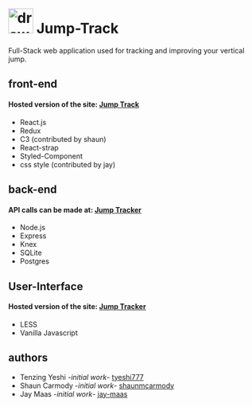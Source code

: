 # <img src="https://image.flaticon.com/icons/png/512/1419/1419343.png" alt="drawing" width="50" height="50"/> Jump-Track

Full-Stack web application used for tracking and improving your vertical jump.

## front-end

#### Hosted version of the site: [Jump Track](https://jump-track.netlify.com/)

- React.js
- Redux
- C3 (contributed by shaun)
- React-strap
- Styled-Component
- css style (contributed by jay)

## back-end

#### API calls can be made at: [Jump Tracker](https://jump-tracker.herokuapp.com/)

- Node.js
- Express
- Knex
- SQLite
- Postgres

## User-Interface

#### Hosted version of the site: [Jump Tracker](https://jump-tracker.netlify.com/)

- LESS
- Vanilla Javascript

## authors

- Tenzing Yeshi -_initial work_- [tyeshi777](https://github.com/tyeshi777)
- Shaun Carmody -_initial work_- [shaunmcarmody](https://github.com/shaunmcarmody)
- Jay Maas -_initial work_- [jay-maas](https://github.com/jay-maas)
